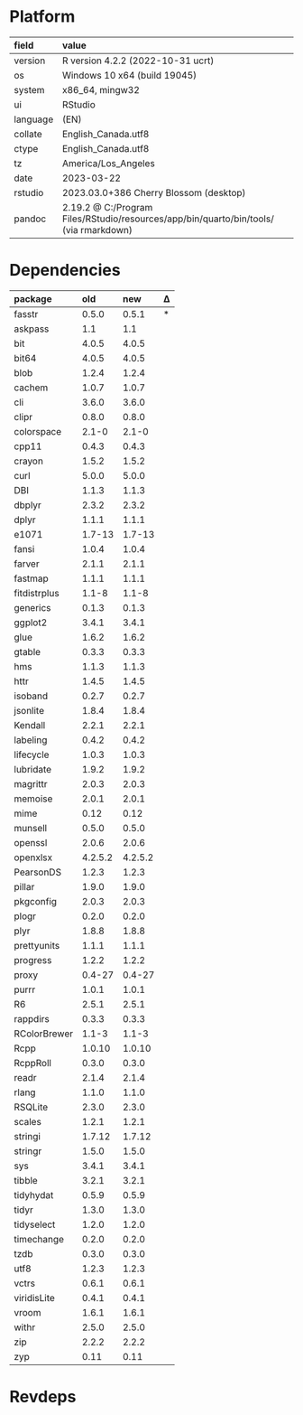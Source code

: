 # Platform

|field    |value                                                                                 |
|:--------|:-------------------------------------------------------------------------------------|
|version  |R version 4.2.2 (2022-10-31 ucrt)                                                     |
|os       |Windows 10 x64 (build 19045)                                                          |
|system   |x86_64, mingw32                                                                       |
|ui       |RStudio                                                                               |
|language |(EN)                                                                                  |
|collate  |English_Canada.utf8                                                                   |
|ctype    |English_Canada.utf8                                                                   |
|tz       |America/Los_Angeles                                                                   |
|date     |2023-03-22                                                                            |
|rstudio  |2023.03.0+386 Cherry Blossom (desktop)                                                |
|pandoc   |2.19.2 @ C:/Program Files/RStudio/resources/app/bin/quarto/bin/tools/ (via rmarkdown) |

# Dependencies

|package      |old     |new     |Δ  |
|:------------|:-------|:-------|:--|
|fasstr       |0.5.0   |0.5.1   |*  |
|askpass      |1.1     |1.1     |   |
|bit          |4.0.5   |4.0.5   |   |
|bit64        |4.0.5   |4.0.5   |   |
|blob         |1.2.4   |1.2.4   |   |
|cachem       |1.0.7   |1.0.7   |   |
|cli          |3.6.0   |3.6.0   |   |
|clipr        |0.8.0   |0.8.0   |   |
|colorspace   |2.1-0   |2.1-0   |   |
|cpp11        |0.4.3   |0.4.3   |   |
|crayon       |1.5.2   |1.5.2   |   |
|curl         |5.0.0   |5.0.0   |   |
|DBI          |1.1.3   |1.1.3   |   |
|dbplyr       |2.3.2   |2.3.2   |   |
|dplyr        |1.1.1   |1.1.1   |   |
|e1071        |1.7-13  |1.7-13  |   |
|fansi        |1.0.4   |1.0.4   |   |
|farver       |2.1.1   |2.1.1   |   |
|fastmap      |1.1.1   |1.1.1   |   |
|fitdistrplus |1.1-8   |1.1-8   |   |
|generics     |0.1.3   |0.1.3   |   |
|ggplot2      |3.4.1   |3.4.1   |   |
|glue         |1.6.2   |1.6.2   |   |
|gtable       |0.3.3   |0.3.3   |   |
|hms          |1.1.3   |1.1.3   |   |
|httr         |1.4.5   |1.4.5   |   |
|isoband      |0.2.7   |0.2.7   |   |
|jsonlite     |1.8.4   |1.8.4   |   |
|Kendall      |2.2.1   |2.2.1   |   |
|labeling     |0.4.2   |0.4.2   |   |
|lifecycle    |1.0.3   |1.0.3   |   |
|lubridate    |1.9.2   |1.9.2   |   |
|magrittr     |2.0.3   |2.0.3   |   |
|memoise      |2.0.1   |2.0.1   |   |
|mime         |0.12    |0.12    |   |
|munsell      |0.5.0   |0.5.0   |   |
|openssl      |2.0.6   |2.0.6   |   |
|openxlsx     |4.2.5.2 |4.2.5.2 |   |
|PearsonDS    |1.2.3   |1.2.3   |   |
|pillar       |1.9.0   |1.9.0   |   |
|pkgconfig    |2.0.3   |2.0.3   |   |
|plogr        |0.2.0   |0.2.0   |   |
|plyr         |1.8.8   |1.8.8   |   |
|prettyunits  |1.1.1   |1.1.1   |   |
|progress     |1.2.2   |1.2.2   |   |
|proxy        |0.4-27  |0.4-27  |   |
|purrr        |1.0.1   |1.0.1   |   |
|R6           |2.5.1   |2.5.1   |   |
|rappdirs     |0.3.3   |0.3.3   |   |
|RColorBrewer |1.1-3   |1.1-3   |   |
|Rcpp         |1.0.10  |1.0.10  |   |
|RcppRoll     |0.3.0   |0.3.0   |   |
|readr        |2.1.4   |2.1.4   |   |
|rlang        |1.1.0   |1.1.0   |   |
|RSQLite      |2.3.0   |2.3.0   |   |
|scales       |1.2.1   |1.2.1   |   |
|stringi      |1.7.12  |1.7.12  |   |
|stringr      |1.5.0   |1.5.0   |   |
|sys          |3.4.1   |3.4.1   |   |
|tibble       |3.2.1   |3.2.1   |   |
|tidyhydat    |0.5.9   |0.5.9   |   |
|tidyr        |1.3.0   |1.3.0   |   |
|tidyselect   |1.2.0   |1.2.0   |   |
|timechange   |0.2.0   |0.2.0   |   |
|tzdb         |0.3.0   |0.3.0   |   |
|utf8         |1.2.3   |1.2.3   |   |
|vctrs        |0.6.1   |0.6.1   |   |
|viridisLite  |0.4.1   |0.4.1   |   |
|vroom        |1.6.1   |1.6.1   |   |
|withr        |2.5.0   |2.5.0   |   |
|zip          |2.2.2   |2.2.2   |   |
|zyp          |0.11    |0.11    |   |

# Revdeps

